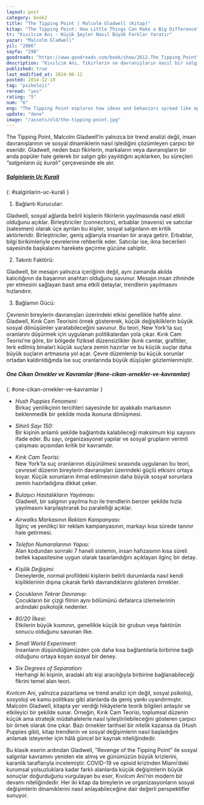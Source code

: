 ```yaml
---
layout: post
category: book2
title: "The Tipping Point | Malcolm Gladwell (Kitap)"
kitap: "The Tipping Point: How Little Things Can Make a Big Difference"
tr: "Kıvılcım Anı - Küçük Şeyler Nasıl Büyük Farklar Yaratır"
yazar: "Malcolm Gladwell"
yil: "2006"
sayfa: "298"
goodreads: "https://www.goodreads.com/book/show/2612.The_Tipping_Point"
description: "Kıvılcım Ani, fikirlerin ve davranışların nasıl bir salgın gibi yayılıp bir anda toplumsal değişimlere yol açtığını açıklayan, sosyal salgınların dinamiklerini ve bu süreçlerin üç temel kuralını etkileyici örneklerle ele alan bir kitaptır."
published: true
last_modified_at: 2024-06-12
posted: 2014-12-10
tag: "psikoloji"
reread: "yes"
rating: "5"
num: "6"
eng: "The Tipping Point explores how ideas and behaviors spread like epidemics, triggering sudden social changes, and examines the dynamics of social epidemics through three fundamental rules and compelling real-world examples."
update: "done"
image: "/assets/old/the-tipping-point.jpg"
---
```


The Tipping Point, Malcolm Gladwell’in yalnızca bir trend analizi değil, insan davranışlarının ve sosyal dinamiklerin nasıl işlediğini çözümleyen çarpıcı bir eseridir. Gladwell, neden bazı fikirlerin, markaların veya davranışların bir anda popüler hale gelerek bir salgın gibi yayıldığını açıklarken, bu süreçleri _“salgınların üç kuralı”_ çerçevesinde ele alır.

##### [Salginlarin Uc Kurali](#salginlarin-uc-kurali)

{: #salginlarin-uc-kurali }

1. Bağlantı Kurucular:

Gladwell, sosyal ağlarda belirli kişilerin fikirlerin yayılmasında nasıl etkili olduğunu açıklar. Birleştiriciler (connectors), erbablar (mavens) ve satıcılar (salesmen) olarak üçe ayrılan bu kişiler, sosyal salgınların en kritik aktörleridir. Birleştiriciler, geniş ağlarıyla insanları bir araya getirir. Erbablar, bilgi birikimleriyle çevrelerine rehberlik eder. Satıcılar ise, ikna becerileri sayesinde başkalarını harekete geçirme gücüne sahiptir.

2. Takıntı Faktörü:

Gladwell, bir mesajın yalnızca içeriğinin değil, aynı zamanda akılda kalıcılığının da başarının anahtarı olduğunu savunur. Mesajın insan zihninde yer etmesini sağlayan basit ama etkili detaylar, trendlerin yayılmasını hızlandırır.

3. Bağlamın Gücü:

Çevrenin bireylerin davranışları üzerindeki etkisi genellikle hafife alınır. Gladwell, Kırık Cam Teorisini örnek göstererek, küçük değişikliklerin büyük sosyal dönüşümler yaratabileceğini savunur. Bu teori, New York’ta suç oranlarını düşürmek için uygulanan politikalardan yola çıkar. Kırık Cam Teorisi’ne göre, bir bölgede fiziksel düzensizlikler (kırık camlar, grafitiler, terk edilmiş binalar) küçük suçlara zemin hazırlar ve bu küçük suçlar daha büyük suçların artmasına yol açar. Çevre düzenlenip bu küçük sorunlar ortadan kaldırıldığında ise suç oranlarında büyük düşüşler gözlemlenmiştir.

##### One Cikan Ornekler ve Kavramlar (#one-cikan-ornekler-ve-kavramlar)

{: #one-cikan-ornekler-ve-kavramlar }

- _Hush Puppies Fenomeni:_  
  Birkaç yenilikçinin tercihleri sayesinde bir ayakkabı markasının beklenmedik bir şekilde moda ikonuna dönüşmesi.

- _Sihirli Sayı 150:_  
  Bir kişinin anlamlı şekilde bağlantıda kalabileceği maksimum kişi sayısını ifade eder. Bu sayı, organizasyonel yapılar ve sosyal grupların verimli çalışması açısından kritik bir kavramdır.

- _Kırık Cam Teorisi:_  
  New York’ta suç oranlarının düşürülmesi sırasında uygulanan bu teori, çevresel düzenin bireylerin davranışları üzerindeki güçlü etkisini ortaya koyar. Küçük sorunların ihmal edilmesinin daha büyük sosyal sorunlara zemin hazırladığına dikkat çeker.

- _Bulaşıcı Hastalıkların Yayılması:_  
  Gladwell, bir salgının yayılma hızı ile trendlerin benzer şekilde hızla yayılmasını karşılaştırarak bu paralelliği açıklar.

- _Airwalks Markasının Reklam Kampanyası:_  
  İlginç ve yenilikçi bir reklam kampanyasının, markayı kısa sürede tanınır hale getirmesi.

- _Telefon Numaralarının Yapısı:_  
  Alan kodundan sonraki 7 haneli sistemin, insan hafızasının kısa süreli bellek kapasitesine uygun olarak tasarlandığını açıklayan ilginç bir detay.

- _Kişilik Değişimi:_  
  Deneylerde, normal profildeki kişilerin belirli durumlarda nasıl kendi kişiliklerinin dışına çıkarak farklı davrandıklarını gösteren örnekler.

- _Çocukların Tekrar Davranışı:_  
  Çocukların bir çizgi filmin aynı bölümünü defalarca izlemelerinin ardındaki psikolojik nedenler.

- _80/20 İlkesi:_  
  Etkilerin büyük kısmının, genellikle küçük bir grubun veya faktörün sonucu olduğunu savunan ilke.

- _Small World Experiment:_  
  İnsanların düşündüğümüzden çok daha kısa bağlantılarla birbirine bağlı olduğunu ortaya koyan sosyal bir deney.

- _Six Degrees of Separation:_  
  Herhangi iki kişinin, aradaki altı kişi aracılığıyla birbirine bağlanabileceği fikrini temel alan teori.

Kıvılcım Ani, yalnızca pazarlama ve trend analizi için değil, sosyal psikoloji, sosyoloji ve kamu politikası gibi alanlarda da geniş yankı uyandırmıştır. Malcolm Gladwell, kitapta yer verdiği hikâyelerle teorik bilgileri anlaşılır ve etkileyici bir şekilde sunar. Örneğin, Kırık Cam Teorisi, toplumsal düzenin küçük ama stratejik müdahalelerle nasıl iyileştirilebileceğini gösteren çarpıcı bir örnek olarak öne çıkar. Bazı örnekler tarihsel bir nitelik kazansa da (Hush Puppies gibi), kitap trendlerin ve sosyal değişimlerin nasıl başladığını anlamak isteyenler için hâlâ güncel bir kaynak niteliğindedir.

Bu klasik eserin ardından Gladwell, "Revenge of the Tipping Point" ile sosyal salgınlar kavramını yeniden ele almış ve günümüzün büyük krizlerini, karanlık taraflarıyla incelemiştir. COVID-19 ve opioid krizinden Miami’deki kurumsal yolsuzluklara kadar farklı alanlarda küçük değişimlerin büyük sonuçlar doğurduğunu vurgulayan bu eser, Kıvılcım Ani’nin modern bir devamı niteliğindedir. Her iki kitap da bireylerin ve organizasyonların sosyal değişimlerin dinamiklerini nasıl anlayabileceğine dair değerli perspektifler sunuyor.
